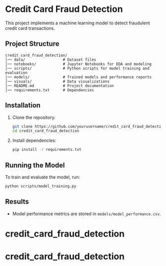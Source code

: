 # Credit Card Fraud Detection

This project implements a machine learning model to detect fraudulent credit card transactions.

## Project Structure

```
credit_card_fraud_detection/
│── data/                 # Dataset files
│── notebooks/            # Jupyter Notebooks for EDA and modeling
│── scripts/              # Python scripts for model training and evaluation
│── models/               # Trained models and performance reports
│── visuals/              # Data visualizations
│── README.md             # Project documentation
│── requirements.txt      # Dependencies
```

## Installation

1. Clone the repository:
   ```sh
   git clone https://github.com/yourusername/credit_card_fraud_detection.git
   cd credit_card_fraud_detection
   ```

2. Install dependencies:
   ```sh
   pip install -r requirements.txt
   ```

## Running the Model

To train and evaluate the model, run:
```sh
python scripts/model_training.py
```

## Results
- Model performance metrics are stored in `models/model_performance.csv`.
# credit_card_fraud_detection
# credit_card_fraud_detection

